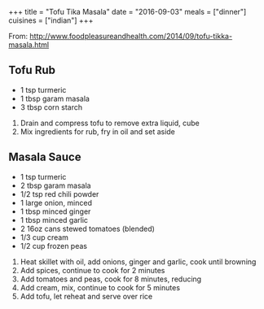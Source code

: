 +++
title = "Tofu Tika Masala"
date = "2016-09-03"
meals = ["dinner"]
cuisines = ["indian"]
+++

From: http://www.foodpleasureandhealth.com/2014/09/tofu-tikka-masala.html

## Tofu Rub
* 1 tsp turmeric
* 1 tbsp garam masala
* 3 tbsp corn starch

1. Drain and compress tofu to remove extra liquid, cube
2. Mix ingredients for rub, fry in oil and set aside

## Masala Sauce
* 1 tsp turmeric
* 2 tbsp garam masala
* 1/2 tsp red chili powder
* 1 large onion, minced
* 1 tbsp minced ginger
* 1 tbsp minced garlic
* 2 16oz cans stewed tomatoes (blended)
* 1/3 cup cream
* 1/2 cup frozen peas

1. Heat skillet with oil, add onions, ginger and garlic, cook until browning
2. Add spices, continue to cook for 2 minutes
3. Add tomatoes and peas, cook for 8 minutes, reducing
4. Add cream, mix, continue to cook for 5 minutes
5. Add tofu, let reheat and serve over rice
